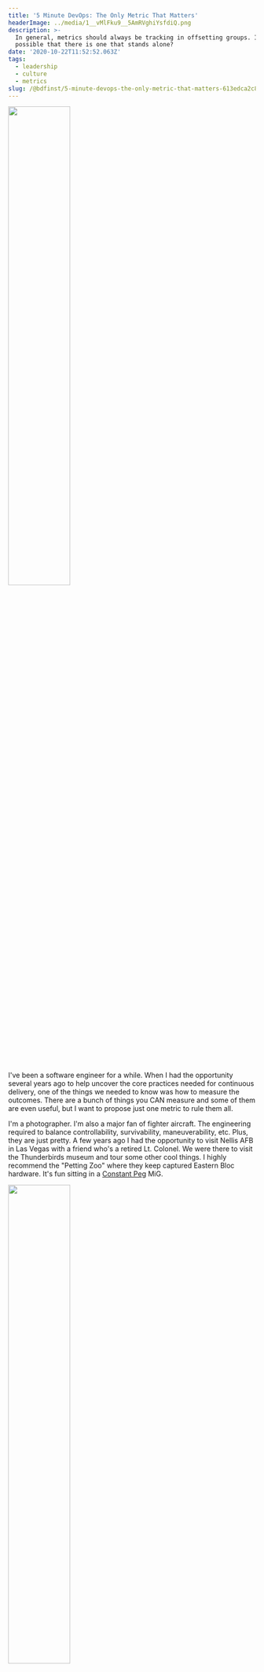 ```yaml
---
title: '5 Minute DevOps: The Only Metric That Matters'
headerImage: ../media/1__vMlFku9__5AmRVghiYsfdiQ.png
description: >-
  In general, metrics should always be tracking in offsetting groups. Is it
  possible that there is one that stands alone?
date: '2020-10-22T11:52:52.063Z'
tags: 
  - leadership
  - culture
  - metrics
slug: /@bdfinst/5-minute-devops-the-only-metric-that-matters-613edca2c84
---
```


<img src="../media/1__vMlFku9__5AmRVghiYsfdiQ.png" width="50%"></img>

I've been a software engineer for a while. When I had the opportunity several years ago to help uncover the core practices needed for continuous delivery, one of the things we needed to know was how to measure the outcomes. There are a bunch of things you CAN measure and some of them are even useful, but I want to propose just one metric to rule them all.

I'm a photographer. I'm also a major fan of fighter aircraft. The engineering required to balance controllability, survivability, maneuverability, etc. Plus, they are just pretty. A few years ago I had the opportunity to visit Nellis AFB in Las Vegas with a friend who's a retired Lt. Colonel. We were there to visit the Thunderbirds museum and tour some other cool things. I highly recommend the "Petting Zoo" where they keep captured Eastern Bloc hardware. It's fun sitting in a [Constant Peg](https://www.nationalmuseum.af.mil/Visit/Museum-Exhibits/Fact-Sheets/Display/Article/1682967/constant-peg-secret-migs-in-the-desert/) MiG.

<img src="../media/1__Y1osLtXlYO8qQwyv0Pw2Yg.jpeg" width="50%"></img>

This wasn't an airshow that was open to the public. This was a Tuesday. Our group of five and a grandfather and his grandson were the only people there not working.

<img src="../media/1__dDy__MDDPGWPHY2__f0iGsrA.jpeg" width="50%"></img>

If you've not seen the Thunderbirds before, you should. They clearly demonstrate the outcomes of teams focused on missions they believe in.

<img src="../media/1__k__i0N14U8GD09guPy__ZKaA.jpeg" width="50%"></img>

This is the flight crew. These are the people who get it done. Each of these planes is owned by small teams and all of the teams are here. The airman on the left regular utilities is being evaluated. He joined the team to see how it works so he and they can see if he's a fit. What you're seeing here is the flight crew cheering the two pilots coming out for a practice mission, the same way they do at airshows. You see, they don't go to an airshow and do airshow things and then do something else at home. They are always practicing for the mission. They perform the same tasks the same way every day so they can identify and resolve the unexpected quickly and also always know what the rest of the team will do.

<img src="../media/1__LjNpcixPX5gXC5r__4Jk__vg.jpeg" width="50%"></img>

This is the Thunderbird's commanding officer. Notice the names of the ground crew on the aircraft. That is the team that owns that aircraft. They let him use it.

<img src="../media/1__MFUVdb3P1AFtaXWrVmNWMA.jpeg" width="50%"></img>

…and it broke.

When they attempted to deploy TB1, there was an error. They had impressive MTTR. After about 10 minutes of triage, they decided that the required fix would delay things too long, so they spun up the standby aircraft. They know things will break. Failure is a promise. They practice for it. No one was blamed for the failure because failure is a consequence of trying to excel. Because they practice for it instead of trying to prevent it, it took 10 minutes to deploy a fix instead of hours or days of intensive checks to make sure nothing can break. The outcome?

<img src="../media/1__KcECxGU9stIf5eHuQ9l53Q.jpeg" width="50%"></img>

They deployed him in Thunderbird 6.

So what was my takeaway? How does this relate to measuring high performing software development teams? That ground crew knew the mission. They believed in the mission. They had each others' backs to perform the mission. The "new guy" was part of the team, not sidelined. They aren't measured by the number of bolts turned. They are measured by mission readiness. The leading indicator for me of mission readiness is **ownership of the mission**. Ownership means they have the tools and skills they need to accomplish the mission, the ability to make things better, and responsibility for the outcomes.

For me, there is exactly one measurement that I can look at to get insights into the health of the product and the product team.

<img src="../media/1__EYaFPQ5ReuzpT__3ibP__xag.jpeg" width="50%"></img>

### Pride.

If you want to lead or be part of a team like this, check out my other articles in the "5 Minute DevOps" series. Together we can make every team the team we want to be part of.
